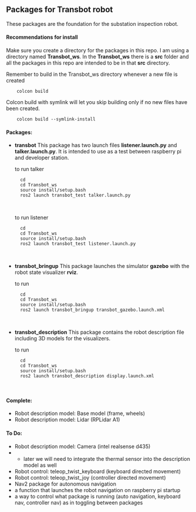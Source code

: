 ## Packages for Transbot robot

These packages are the foundation for the substation inspection robot.

#### Recommendations for install

Make sure you create a directory for the packages in this repo. I am using a directory named **Transbot_ws**. In the **Transbot_ws** there is a **src** folder and all the packages in this repo are intended to be in that **src** directory.
<br>

Remember to build in the Transbot_ws directory whenever a new file is created

```
    colcon build
```

Colcon build with symlink will let you skip building only if no new files have been created.

```
    colcon build --symlink-install
```

#### Packages:

- **transbot**
  This package has two launch files **listener\.launch\.py** and **talker\.launch\.py**. It is intended to use as a test between raspberry pi and developer station.
  <br>

  to run talker

  ```
    cd
    cd Transbot_ws
    source install/setup.bash
    ros2 launch transbot_test talker.launch.py
  ```

  <br>

  to run listener

  ```
    cd
    cd Transbot_ws
    source install/setup.bash
    ros2 launch transbot_test listener.launch.py
  ```

  <br>

- **transbot_bringup**
  This package launches the simulator **gazebo** with the robot state visualizer **rviz**.
  <br>

  to run

  ```
    cd
    cd Transbot_ws
    source install/setup.bash
    ros2 launch transbot_bringup transbot_gazebo.launch.xml
  ```

  <br>

- **transbot_description**
  This package contains the robot description file including 3D models for the visualizers.
  <br>

  to run

  ```
    cd
    cd Transbot_ws
    source install/setup.bash
    ros2 launch transbot_description display.launch.xml
  ```

  <br>

#### Complete:

- Robot description model: Base model (frame, wheels)
- Robot description model: Lidar (RPLidar A1)

#### To Do:

- Robot description model: Camera (intel realsense d435)
- - later we will need to integrate the thermal sensor into the description model as well
- Robot control: teleop_twist_keyboard (keyboard directed movement)
- Robot control: teleop_twist_joy (controller directed movement)
- Nav2 package for autonomous navigation
- a function that launches the robot navigation on raspberry pi startup
- a way to control what package is running (auto navigation, keyboard nav, controller nav) as in toggling between packages
